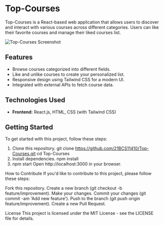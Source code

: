 # Top-Courses

Top-Courses is a React-based web application that allows users to discover and interact with various courses across different categories. Users can like their favorite courses and manage their liked courses list.

![Top-Courses Screenshot](./public/Screenshot)

## Features

- Browse courses categorized into different fields.
- Like and unlike courses to create your personalized list.
- Responsive design using Tailwind CSS for a modern UI.
- Integrated with external APIs to fetch course data.

## Technologies Used

- **Frontend:** React.js, HTML, CSS (with Tailwind CSS)

## Getting Started

To get started with this project, follow these steps:

1. Clone this repository.
   git clone https://github.com/21BCS11410/Top-Courses.git
   cd Top-Courses
2. Install dependencies.
    npm install
3.   npm start
Open http://localhost:3000 in your browser.

How to Contribute
If you'd like to contribute to this project, please follow these steps:

Fork this repository.
Create a new branch (git checkout -b feature/improvement).
Make your changes.
Commit your changes (git commit -am 'Add new feature').
Push to the branch (git push origin feature/improvement).
Create a new Pull Request.

License
This project is licensed under the MIT License - see the LICENSE file for details.

